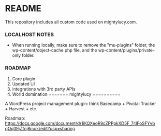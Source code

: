 # README #

This repository includes all custom code used on mightylucy.com.

### LOCALHOST NOTES ###

* When running locally, make sure to remove the "mu-plugins" folder, the wp-content/object-cache.php file, and the wp-content/plugins/private-only folder.

### ROADMAP ###
1. Core plugin
2. Updated UI
3. Integrations with 3rd party APIs
4. World domination
=======
mightylucy
==========

A WordPress project management plugin: think Basecamp + Pivotal Tracker + Harvest + etc.


Roadmap: https://docs.google.com/document/d/1iKQXeoR9cZPPpkXD5F_74lFoSFYvbqOq09jZfnj8mok/edit?usp=sharing
